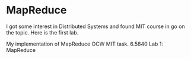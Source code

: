 # MapReduce
I got some interest in Distributed Systems and found MIT course in go on the topic.
Here is the first lab.

My implementation of MapReduce OCW MIT task.
6.5840 Lab 1: MapReduce



